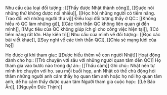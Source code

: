 
Nhu cầu của loại đối tượng:: [[Thấy được Nhật thành công]], [[Được nói những thứ không được nói nhiều]], [[Học hỏi những người có tiềm năng. Trao đổi với những người thú vị]]
Điều loại đối tượng thấy ở QC:: [[Không hiểu rõ QC làm những gì]], [[Các tinh thần QC không liên quan gì đến mình]], [[Mục tiêu của QC không giúp ích gì cho công việc hiện tại]], [[Có tiềm năng rất lớn. Hãy kiên trì]]
Nhu cầu của mình về đối tượng:: [[Đọc các bài viết khác]], [[Suy nghĩ về các tinh thần QC]], [[Chia sẻ mạng lưới của họ]]

Họ được gì khi tham gia:: [[Được hiểu thêm về con người Nhật]]
Hoạt động dành cho họ:: [[Trò chuyện với sâu với những người quan tâm đến QC]]
Họ tham gia vào bước nào trong dự án:: [[Thấu cảm]]
Ghi chú:: Nhật nên tự mình trò chuyện với họ.  sau mỗi buổi họp, anh Nhật có thể chủ động hỏi thăm những người anh cảm thấy họ quan tâm anh hoặc họ nói họ quan tâm anh, để họ cảm thấy được quan tâm 
Người tham gia cuộc họp:: [[Lê Bảo Ân]], [[Nguyễn Đức Thịnh]]
